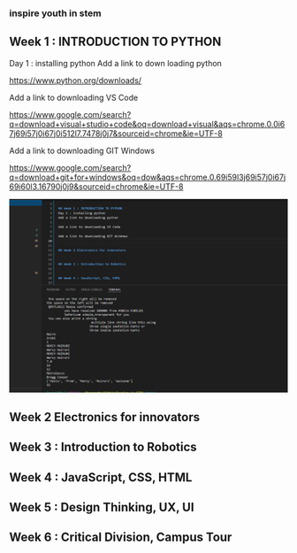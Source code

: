 ### inspire youth in stem

## Week 1 : INTRODUCTION TO PYTHON
Day 1 : installing python
Add a link to down loading python

https://www.python.org/downloads/

Add a link to downloading VS Code

https://www.google.com/search?q=download+visual+studio+code&oq=download+visual&aqs=chrome.0.0i67j69i57j0i67j0i512l7.7478j0j7&sourceid=chrome&ie=UTF-8

Add a link to downloading GIT Windows

https://www.google.com/search?q=download+git+for+windows&oq=dow&aqs=chrome.0.69i59l3j69i57j0i67j69i60l3.16790j0j9&sourceid=chrome&ie=UTF-8

![ lesson 3](./images/picture.PNG)
## Week 2 Electronics for innovators


## Week 3 : Introduction to Robotics


## Week 4 : JavaScript, CSS, HTML


## Week 5 : Design Thinking, UX, UI


## Week 6 : Critical Division, Campus Tour
